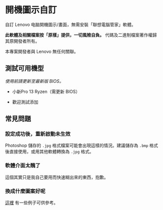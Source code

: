 # 開機圖示自訂

自訂 Lenovo 电脑開機圖示/畫面，無需安裝「聯想電腦管家」軟體。

**此軟體及相關檔案按「原樣」提供，一切風險自負。** 代碼及二進制檔案著作權歸其原開發者所有。

本專案開發者與 Lenovo 無任何關聯。

## 測試可用機型

*使用前請更新至最新版 BIOS。*

- 小新Pro 13 Ryzen（需更新 BIOS）

- 歡迎測試添加

## 常見問題

### 設定成功後，重新啟動未生效

Photoshop 儲存的 `.jpg` 格式檔案可能會出現這樣的情況。建議儲存為 `.bmp` 格式後直接使用，或用其他軟體轉換為 `.jpg` 格式。

### 軟體介面太醜了

這個其實只是我自己要用而快速糊出來的東西，抱歉。

### 換成什麼圖案好呢

[這裡](https://github.com/Coxxs/LogoDiy/tree/master/Examples) 有一些例子可供參考。
